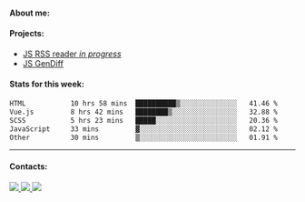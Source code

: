 #### About me:

#### Projects:
- [JS RSS reader *in progress*](https://github.com/GKoil/frontend-project-lvl3)
- [JS GenDiff](https://github.com/GKoil/GenDiff)

#### Stats for this week:
<!--START_SECTION:waka-->

```txt
HTML           10 hrs 58 mins  ██████████▒░░░░░░░░░░░░░░   41.46 %
Vue.js         8 hrs 42 mins   ████████▒░░░░░░░░░░░░░░░░   32.88 %
SCSS           5 hrs 23 mins   █████░░░░░░░░░░░░░░░░░░░░   20.36 %
JavaScript     33 mins         ▓░░░░░░░░░░░░░░░░░░░░░░░░   02.12 %
Other          30 mins         ▒░░░░░░░░░░░░░░░░░░░░░░░░   01.91 %
```

<!--END_SECTION:waka-->
---
#### Contacts:

<a target='_blank' title='LinkedIn' href="https://www.linkedin.com/in/gkoil/">
  <img src="https://img.shields.io/badge/LinkedIn-0077B5?style=for-the-badge&logo=linkedin&logoColor=white" />
</a>
<a target='_blank' title='Telegram' href="https://t.me/gkoil">
  <img src="https://img.shields.io/badge/Telegram-2CA5E0?style=for-the-badge&logo=telegram&logoColor=white" />
</a>
<a target='_blank' title='Gmail' href="mailto: gk.grigorev@gmail.com">
  <img src="https://img.shields.io/badge/Gmail-D14836?style=for-the-badge&logo=gmail&logoColor=white" />
</a>

